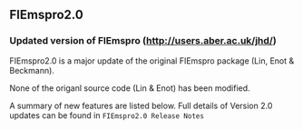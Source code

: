 ## FIEmspro2.0

### Updated version of FIEmspro (http://users.aber.ac.uk/jhd/)

FIEmspro2.0 is a major update of the original FIEmspro package (Lin, Enot & Beckmann).  

None of the origanl source code (Lin & Enot) has been modified.  

A summary of new features are listed below.  Full details of Version 2.0 updates can be found in `FIEmspro2.0 Release Notes`
